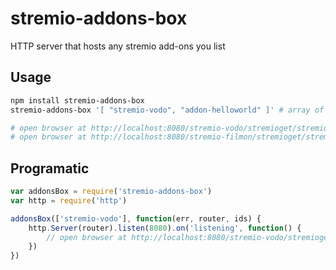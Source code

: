 # stremio-addons-box
HTTP server that hosts any stremio add-ons you list


## Usage

```bash
npm install stremio-addons-box
stremio-addons-box '[ "stremio-vodo", "addon-helloworld" ]' # array of strings passed to npm install; alternatively path to json

# open browser at http://localhost:8080/stremio-vodo/stremioget/stremio/v1 for vodo add-on
# open browser at http://localhost:8080/stremio-filmon/stremioget/stremio/v1 for filmon
```


## Programatic

```javascript
var addonsBox = require('stremio-addons-box')
var http = require('http')

addonsBox(['stremio-vodo'], function(err, router, ids) {
    http.Server(router).listen(8080).on('listening', function() {
    	// open browser at http://localhost:8080/stremio-vodo/stremioget/stremio/v1 for vodo add-on
    })
})
```